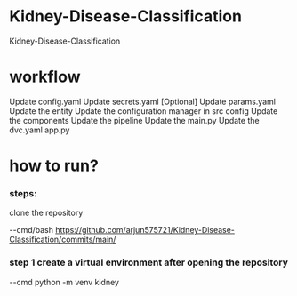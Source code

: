 # Kidney-Disease-Classification
Kidney-Disease-Classification


# workflow

Update config.yaml
Update secrets.yaml [Optional]
Update params.yaml
Update the entity
Update the configuration manager in src config
Update the components
Update the pipeline
Update the main.py
Update the dvc.yaml
app.py

# how to run?

### steps:

clone the repository

--cmd/bash
https://github.com/arjun575721/Kidney-Disease-Classification/commits/main/

### step 1 create a virtual environment after opening the repository

--cmd
python -m venv kidney